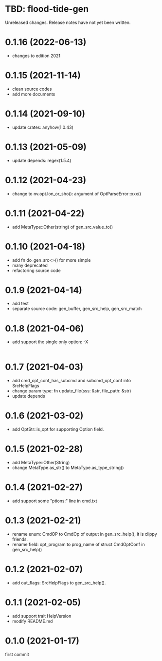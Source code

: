 TBD: flood-tide-gen
===
Unreleased changes. Release notes have not yet been written.

0.1.16 (2022-06-13)
=====

* changes to edition 2021

0.1.15 (2021-11-14)
=====

* clean source codes
* add more documents

0.1.14 (2021-09-10)
=====

* update crates: anyhow(1.0.43)

0.1.13 (2021-05-09)
=====

* update depends: regex(1.5.4)

0.1.12 (2021-04-23)
=====

* change to nv.opt.lon_or_sho(): argument of OptParseError::xxx() 

0.1.11 (2021-04-22)
=====

* add MetaType::Other(string) of gen_src_value_to()

0.1.10 (2021-04-18)
=====

* add fn do_gen_src<>() for more simple
* many deprecated
* refactoring source code

0.1.9 (2021-04-14)
=====

* add test
* separate source code: gen_buffer, gen_src_help, gen_src_match

0.1.8 (2021-04-06)
=====

* add support the single only option: -X <option>

0.1.7 (2021-04-03)
=====

* add cmd_opt_conf_has_subcmd and subcmd_opt_conf into SrcHelpFlags
* change param type: fn update_file(sss: &str, file_path: &str)
* update depends

0.1.6 (2021-03-02)
=====

* add OptStr::is_opt for supporting Option<T> field.

0.1.5 (2021-02-28)
=====

* add MetaType::Other(String)
* change MetaType.as_str() to MetaType.as_type_string()

0.1.4 (2021-02-27)
=====

* add support some "ptions:" line in cmd.txt

0.1.3 (2021-02-21)
=====

* rename enum: CmdOP to CmdOp of output in gen_src_help(), it is clippy friends.
* rename field: opt_program to prog_name of struct CmdOptConf in gen_src_help()

0.1.2 (2021-02-07)
=====

* add out_flags: SrcHelpFlags to gen_src_help().

0.1.1 (2021-02-05)
=====

* add support trait HelpVersion
* modify README.md

0.1.0 (2021-01-17)
=====
first commit
